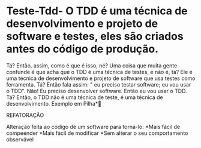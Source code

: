 # Teste-Tdd- O TDD é uma técnica de desenvolvimento e projeto de software e testes, eles são criados antes do código de produção. 
Tá? Então, assim, como é que é isso, né? Uma coisa que muita gente confunde é que acha que o TDD é uma técnica de testes, e não é, tá? 
Ele é uma técnica de desenvolvimento e projeto de software que usa testes como ferramenta. Tá? Então fala assim: " eu preciso testar software; 
eu vou usar o TDD". Não! Eu preciso desenvolver software. Então eu vou usar o TDD. Tá? Então, o TDD não é uma técnica de teste, é uma técnica de desenvolvimento.
Exemplo em Pilha*👀

REFATORAÇÃO

Alteração feita ao código de um software para torná-lo:
*Mais fácil de compeender
*Mais fácil de modificar
*Sem alterar o seu comportamento observável
